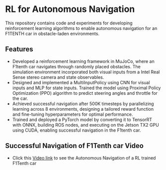 # RL for Autonomous Navigation

This repository contains code and experiments for developing reinforcement learning algorithms to enable autonomous navigation for an F1TENTH car in obstacle-laden environments.

## Features
- Developed a reinforcement learning framework in MuJoCo, where an F1tenth car navigates through randomly placed obstacles. The simulation environment incorporated both visual inputs from a Intel Real Sense stereo camera and state observables.
- Designed and implemented a MultiInputPolicy using CNN for visual inputs and MLP for state inputs. Trained the model using Proximal Policy Optimization (PPO) algorithm to predict steering angles and throttle for the car.
- Achieved successful navigation after 500K timesteps by parallelizing learning across 8 environments, designing a tailored reward function and fine-tuning hyperparameters for optimal performance.
- Trained and deployed a PyTorch model by converting it to TensorRT with ONNX, building ROS nodes, and executing on the Jetson TX2 GPU using CUDA, enabling successful navigation in the F1tenth car.

## Successful Navigation of F1Tenth car Video
- Click this [Video link](https://youtu.be/Q55vnLB0K6M) to see the Autonomous Navigation of a RL trained F1Tenth car
